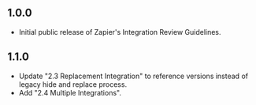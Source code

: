 ## 1.0.0

- Initial public release of Zapier's Integration Review Guidelines.

## 1.1.0

- Update "2.3 Replacement Integration" to reference versions instead of legacy hide and replace process.
- Add "2.4 Multiple Integrations".

